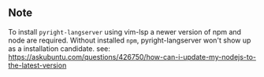 ## Note
To install `pyright-langserver` using vim-lsp a newer version of npm and node are required. Without installed `npm`, pyright-langserver won't show up as a installation candidate.
see: https://askubuntu.com/questions/426750/how-can-i-update-my-nodejs-to-the-latest-version
